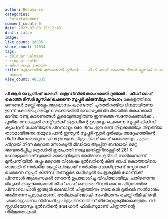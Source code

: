 ```yaml
---
author: Beaumaris
categories:
- Entertainment
comment_count: 0
date: 2023-07-08 15:12:43
draft: false
image: ''
like_count: 28035
share_count: 14034
tags:
- dulquar Salmaan
- king of kotha
- കിംഗ് ഓഫ് കൊത്ത
title: ത്രെഡ്സിൽ തരംഗമായി ദുൽഖർ .. കിംഗ് ഓഫ് കൊത്ത ടീസർ മ്യൂസിക് ചെന്നൈ സൂപ്പർ കിങ്സിലും
  തരംഗം
view_count: 483335
---
```


**പി ആർ ഓ പ്രതീഷ് ശേഖർ.** **ത്രെഡ്സിൽ തരംഗമായി ദുൽഖർ .. കിംഗ് ഓഫ് കൊത്ത ടീസർ മ്യൂസിക് ചെന്നൈ സൂപ്പർ കിങ്സിലും തരംഗം** കേരളത്തിലെ ജനങ്ങൾ മഴയ്ക്ക് അല്പം ആശ്വാസം കണ്ടെത്തി പുറത്തിറങ്ങിയ ദിനമായിരുന്നു ഇന്ന്. കോരിച്ചൊരിയുന്ന മഴക്കിടയിൽ സോഷ്യൽ മീഡിയയിൽ തരംഗമായി മാറിയ രണ്ടു കാരണങ്ങൾ കൂടെയുണ്ടാട്ടിരുന്നു ഇന്നത്തെ സന്തോഷങ്ങൾക്ക് . പുതിയ സോഷ്യൽ നെറ്റ്‌വർക്ക് ത്രെഡിന്റെ ഉദയവും ചെന്നൈ സൂപ്പർ കിങ്‌സ് ക്യാപ്റ്റൻ ധോണിയുടെ പിറന്നാളും ഒരേ ദിനം .ഈ രണ്ടു തിളക്കത്തിലും തിളങ്ങിയ താരമായിരുന്നു നമ്മുടെ പാൻ ഇന്ത്യൻ സൂപ്പർ സ്റ്റാർ ദുൽഖറും അദ്ദേഹത്തിന്റെ റിലീസിനൊരുങ്ങുന്ന പാൻ ഇന്ത്യൻ ചിത്രം കിംഗ് ഓഫ് കൊത്തയും. [](https://cdn.boolokam.com/articles/2023/07/FFGGGG-1.jpg)ഏറെ ഹിറ്റായി നിന്ന മറ്റൊരു സോഷ്യൽ മീഡിയാ ആപ്പിന് ബദലായി മെറ്റ അവതരിപ്പിച്ച ത്രെഡിൽ ഇരുപത്തി നാലു മണിക്കൂറിനുള്ളിൽ 261 K ഫോള്ളോവെഴ്‌സുമായി മലയാളിയുടെ അഭിമാനം ദുൽഖർ സൽമാനാണ് മുൻപന്തിയിൽ. ഒപ്പം മറ്റൊരു വിശേഷം ദുൽഖറിന്റെ കിങ് ഓഫ് കൊത്തയിലെ രാജാവിന് നൽകിയ ജേക്സ് ബിജോയ് നൽകിയ ബാക്ക്ഗ്രൗണ്ട് സ്കോറാണ് ചെന്നൈ സൂപ്പർ കിങ്‌സ് തങ്ങളുടെ ഒഫീഷ്യൽ പേജുകളിൽ ധോണിക്ക് പിറന്നാൾ ആശംസകൾ നേരാൻ ഉപയോഗിച്ച വിഡിയോയിലും. പതിനൊന്നു മില്യൺ കാഴ്ചക്കാരുമായി കിംഗ് ഓഫ് കൊത്ത ടീസർ മെഗാ ഹിറ്റായതിനു പിന്നാലെ പാൻ ഇന്ത്യൻ ലെവലിൽ ചിത്രത്തിനും നായകൻ ദുൽഖർ സൽമാനും അഭിനന്ദന പ്രവാഹമാണ്. അഭിലാഷ് ജോഷി സംവിധാനം ചെയ്ത് നിമീഷ് രവി ഛായാഗ്രഹണം നിർവഹിച്ച ചിത്രം ഓണത്തിന് തിയേറ്ററുകളിലേക്കെത്തും. സീ സ്റ്റുഡിയോസും ദുൽഖറിന്റെ വേഫേറർ ഫിലിംസുമാണ് ചിത്രത്തിന്റെ നിർമ്മാതാക്കൾ.
